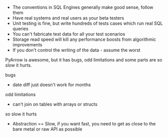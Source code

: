 
- The conventions in SQL Engines generally make good sense, follow them
- Have real systems and real users as your beta testers
- Unit testing is fine, but write hundreds of tests cases which run real SQL queries
- You can't fabricate test data for all your test scenarios
- Storage read speed will kill any performance boosts from algorithmic improvements
- If you don't control the writing of the data - assume the worst


PyArrow is awesome, but it has bugs, odd limitations and some parts are so slow it hurts.

bugs
- date diff just doesn't work for months

odd limitations
- can't join on tables with arrays or structs

so slow it hurts
- Abstraction == Slow, if you want fast, you need to get as close to the bare metal or raw API as possible